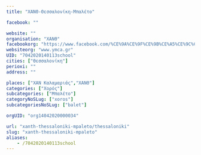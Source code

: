 ```yaml
---
title: "ΧΑΝΘ-Θεσσαλονίκη-Μπαλέτο"

facebook: ""

website: ""
organisation: "ΧΑΝΘ"
facebookorg: "https://www.facebook.com/%CE%9A%CE%9F%CE%9B%CE%A5%CE%9C%CE%92%CE%97%CE%A4%CE%99%CE%9A%CE%9F-%CE%A7%CE%91%CE%9D%CE%98-158035910891406/"
websiteorg: "www.ymca.gr"
UID: "7042020140113school"
cities: ["Θεσσαλονίκη"]
perioxi: ""
address: ""

places: ["ΧΑΝ Καλαμαριάς","ΧΑΝΘ"]
categories: ["Χορός"]
subcategories: ["Μπαλέτο"]
categoryNoSLug: ["xoros"]
subcategoriesNoSLug: ["balet"]

orgUID: "org14042020000034"

url: "xanth-thessaloniki-mpaleto/thessaloniki"
slug: "xanth-thessaloniki-mpaleto"
aliases:
    - /7042020140113school
---
```





